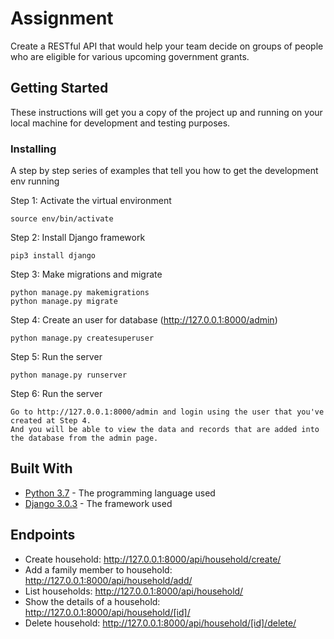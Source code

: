 # Assignment

Create a RESTful API that would help your team decide on groups of people who are eligible for
various upcoming government grants.

## Getting Started

These instructions will get you a copy of the project up and running on your local machine for development and testing purposes.

### Installing

A step by step series of examples that tell you how to get the development env running

Step 1: Activate the virtual environment

```
source env/bin/activate
```

Step 2: Install Django framework

```
pip3 install django
```

Step 3: Make migrations and migrate

```
python manage.py makemigrations
python manage.py migrate
```

Step 4: Create an user for database (http://127.0.0.1:8000/admin)

```
python manage.py createsuperuser
```

Step 5: Run the server

```
python manage.py runserver
```

Step 6: Run the server

```
Go to http://127.0.0.1:8000/admin and login using the user that you've created at Step 4. 
And you will be able to view the data and records that are added into the database from the admin page.
```

## Built With

* [Python 3.7](https://www.python.org/downloads/) - The programming language used
* [Django 3.0.3](https://docs.djangoproject.com/en/3.0/releases/3.0.3/) - The framework used

## Endpoints

* Create household: http://127.0.0.1:8000/api/household/create/
* Add a family member to household: http://127.0.0.1:8000/api/household/add/
* List households: http://127.0.0.1:8000/api/household/
* Show the details of a household: http://127.0.0.1:8000/api/household/[id]/
* Delete household: http://127.0.0.1:8000/api/household/[id]/delete/
  
